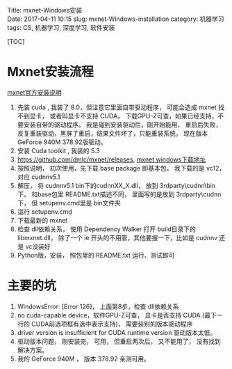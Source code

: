 Title: mxnet-Windows安装   
Date: 2017-04-11 10:15
slug: mxnet-Windows-installation
category: 机器学习   
tags: CS, 机器学习, 深度学习, 软件安装  

[TOC]

# Mxnet安装流程

[mxnet官方安装说明](http://mxnet.io/get_started/windows_setup.html)

1. 先装 cuda , 我装了 8.0，但注意它里面自带驱动程序， 可能会造成  mxnet 找不到显卡， 或者叫显卡不支持 CUDA， 下载GPU-Z可查，如果已经支持，不要安装自带的驱动程序。 我是碰到安装驱动后，刚开始能用， 重启后失败，反复重装驱动，黑屏了重启，结果文件坏了，只能重装系统。 现在版本 GeForce 940M  378.92版驱动。
2. 安装 Cuda toolkit , 我装的 5.3 
3. https://github.com/dmlc/mxnet/releases, [mxnet windows下载地址](https://github.com/yajiedesign/mxnet/releases)
4. 按照说明， 初次使用，先下载 base package 即基本包， 我下载的是 vc12， 对应 cudnnv5.1
5. 解压， 将 cudnnv5.1 bin下的cudnnXX_X.dll， 放到 3rdparty\cudnn\bin 下。 和base包里 README.txt描述不同， 里面写的是放到 3rdparty\cudnn 下， 但 setupenv.cmd里是 bin文件夹
6. 运行 setupenv.cmd
7. 下载最新的 mxnet
8. 检查 dll依赖关系， 使用 Dependency Walker 打开 build目录下的 libmxnet.dll， 除了一个 ie 开头的不用管，其他要搜一下，比如是 cudnnv 还是 vc没装好
9. Python版，安装， 照包里的 README.txt 运行、测试即可

# 主要的坑

1. WindowsError: [Error 126]， 上面第8步，检查 dll依赖关系
2. no cuda-capable device，软件GPU-Z可查， 显卡是否支持 CUDA (最下一行的 CUDA前选项框有选中表示支持)， 需要装别的版本驱动程序
3.  driver version is insufficient for CUDA runtime version 驱动版本太低。
4. 驱动版本问题， 刚安装完， 可用， 但重启两次后， 又不能用了， 没有找到解决方案。
5. 我的 GeForce 940M ， 版本 378.92 亲测可用。